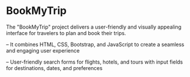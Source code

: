 # BookMyTrip
The "BookMyTrip" project delivers a user-friendly and visually appealing interface for travelers to plan and book their trips.


– It combines HTML, CSS, Bootstrap, and JavaScript to create a seamless and engaging user experience

– User-friendly search forms for flights, hotels, and tours with input fields for destinations, dates, and preferences
